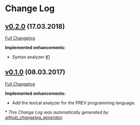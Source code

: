 # Change Log

## [v0.2.0](https://github.com/PalcicZan/prev-compiler/tree/v0.2.0) (17.03.2018)
[Full Changelog](https://github.com/PalcicZan/prev-compiler/compare/v0.1.0...v0.2.0)

**Implemented enhancements:**

- Syntax analyzer [\#1](https://github.com/PalcicZan/prev-compiler/issues/1)

## [v0.1.0](https://github.com/PalcicZan/prev-compiler/tree/v0.1.0) (08.03.2017)
[Full Changelog](https://github.com/PalcicZan/prev-compiler/compare/4056d5da106c367908310df1bf54b4d0dce819e8...master)

**Implemented enhancements:**

- Add the lexical analyzer for the PREV programming language.

\* *This Change Log was automatically generated by [github_changelog_generator](https://github.com/skywinder/Github-Changelog-Generator)*